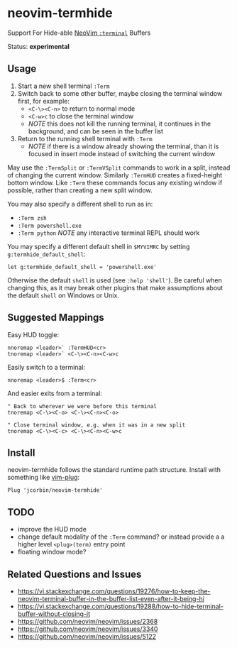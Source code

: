 # neovim-termhide

Support For Hide-able [NeoVim `:terminal`][nvim_terminal_emulator] Buffers

Status: **experimental**

## Usage

1. Start a new shell terminal `:Term`
2. Switch back to some other buffer, maybe closing the terminal window first, for example:
   - `<C-\><C-n>` to return to normal mode
   - `<C-w>c` to close the terminal window
   - *NOTE* this does not kill the running terminal, it continues in the
     background, and can be seen in the buffer list
3. Return to the running shell terminal with `:Term`
   - *NOTE* if there is a window already showing the terminal, than it is
     focused in insert mode instead of switching the current window

May use the `:TermSplit` or `:TermVSplit` commands to work in a split, instead
of changing the current window. Similarly `:TermHUD` creates a fixed-height
bottom window. Like `:Term` these commands focus any existing window if
possible, rather than creating a new split window.

You may also specify a different shell to run as in:
- `:Term zsh`
- `:Term powershell.exe`
- `:Term python` *NOTE* any interactive terminal REPL should work

You may specify a different default shell in `$MYVIMRC` by setting `g:termhide_default_shell`:

```vim
let g:termhide_default_shell = 'powershell.exe'
```

Otherwise the default `shell` is used (see `:help 'shell'`). Be careful when
changing this, as it may break other plugins that make assumptions about the
default `shell` on Windows or Unix.

## Suggested Mappings

Easy HUD toggle:
```vim
nnoremap <leader>` :TermHUD<cr>
tnoremap <leader>` <C-\><C-n><C-w>c
```

Easily switch to a terminal:
```vim
nnoremap <leader>$ :Term<cr>
```

And easier exits from a terminal:
```vim
" Back to wherever we were before this terminal
tnoremap <C-\><C-o> <C-\><C-n><C-o>

" Close terminal window, e.g. when it was in a new split
tnoremap <C-\><C-c> <C-\><C-n><C-w>c
```

## Install

neovim-termhide follows the standard runtime path structure. Install with
something like [vim-plug](https://github.com/junegunn/vim-plug):
```vim
Plug 'jcorbin/neovim-termhide'
```

## TODO

- improve the HUD mode
- change default modality of the `:Term` command? or instead provide a a higher
  level `<plug>(term)` entry point
- floating window mode?

## Related Questions and Issues

- https://vi.stackexchange.com/questions/19276/how-to-keep-the-neovim-terminal-buffer-in-the-buffer-list-even-after-it-being-hi
- https://vi.stackexchange.com/questions/19288/how-to-hide-terminal-buffer-without-closing-it
- https://github.com/neovim/neovim/issues/2368
- https://github.com/neovim/neovim/issues/3340
- https://github.com/neovim/neovim/issues/5122

[nvim_terminal_emulator]: https://neovim.io/doc/user/nvim_terminal_emulator.html
